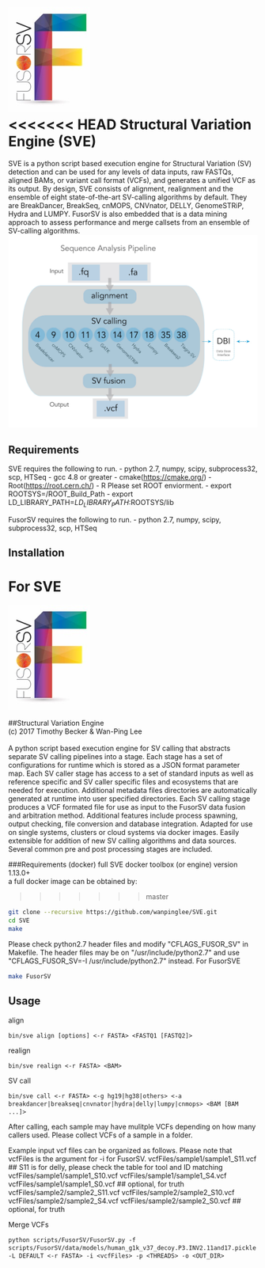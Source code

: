 ![Alt text](fusorSVlogo.jpg?raw=true "Logo")<br>
<<<<<<< HEAD
Structural Variation Engine (SVE)
=================================

SVE is a python script based execution engine for Structural Variation (SV) detection and can be used for any levels of data inputs, raw FASTQs, aligned BAMs, or variant call format (VCFs), and generates a unified VCF as its output.
By design, SVE consists of alignment, realignment and the ensemble of eight state-of-the-art SV-calling algorithms by default. 
They are BreakDancer, BreakSeq, cnMOPS, CNVnator, DELLY, GenomeSTRiP, Hydra and LUMPY.
FusorSV is also embedded that is a data mining approach to assess performance and merge callsets from an ensemble of SV-calling algorithms.
![Alt text](overview.jpg?raw=true "SVE")

Requirements
------------
SVE requires the following to run.
	- python 2.7, numpy, scipy, subprocess32, scp, HTSeq
	- gcc 4.8 or greater
	- cmake(https://cmake.org/)
	- Root(https://root.cern.ch/)
	- R
Please set ROOT enviorment.
	- export ROOTSYS=/ROOT_Build_Path
	- export LD_LIBRARY_PATH=$LD_LIBRARY_PATH:$ROOTSYS/lib

FusorSV requires the following to run.
	- python 2.7, numpy, scipy, subprocess32, scp, HTSeq

Installation
------------
For SVE
=======

![Alt text](fusorSVlogo.jpg?raw=true "Logo")<br>

##Structural Variation Engine<br>
(c) 2017 Timothy Becker & Wan-Ping Lee<br><br>
A python script based execution engine for SV calling that abstracts separate SV calling pipelines into a stage.
Each stage has a set of configurations for runtime which is stored as a JSON format parameter map.
Each SV caller stage has access to a set of standard inputs as well as reference specific and SV caller
specific files and ecosystems that are needed for execution.  Additional metadata files directories are
automatically generated at runtime into user specified directories. Each SV calling stage produces
a VCF formated file for use as input to the FusorSV data fusion and arbitration method. Additional features include process spawning, output checking, file conversion and database integration.  Adapted for use on single systems, clusters or
cloud systems via docker images.  Easily extensible for addition of new SV calling algorithms
and data sources.  Several common pre and post processing stages are included.<br>

###Requirements (docker) full SVE
docker toolbox (or engine) version 1.13.0+<br>
a full docker image can be obtained by:<br>
>>>>>>> master
```bash
git clone --recursive https://github.com/wanpinglee/SVE.git
cd SVE
make
```

Please check python2.7 header files and modify "CFLAGS_FUSOR_SV" in Makefile.
The header files may be on "/usr/include/python2.7" and use "CFLAGS_FUSOR_SV=-I /usr/include/python2.7" instead.
For FusorSVE
```bash
make FusorSV
```

Usage
------------
align
```
bin/sve align [options] <-r FASTA> <FASTQ1 [FASTQ2]>
```

realign
```
bin/sve realign <-r FASTA> <BAM>
```

SV call
```
bin/sve call <-r FASTA> <-g hg19|hg38|others> <-a breakdancer|breakseq|cnvnator|hydra|delly|lumpy|cnmops> <BAM [BAM ...]>
```

After calling, each sample may have mulitple VCFs depending on how many callers used.
Please collect VCFs of a sample in a folder.

Example input vcf files can be organized as follows. Please note that vcfFiles is the argument for -i for FusorSV.
vcfFiles/sample1/sample1_S11.vcf  ## S11 is for delly, please check the table for tool and ID matching
vcfFiles/sample1/sample1_S10.vcf
vcfFiles/sample1/sample1_S4.vcf
vcfFiles/sample1/sample1_S0.vcf  ## optional, for truth
vcfFiles/sample2/sample2_S11.vcf
vcfFiles/sample2/sample2_S10.vcf
vcfFiles/sample2/sample2_S4.vcf
vcfFiles/sample2/sample2_S0.vcf  ## optional, for truth

Merge VCFs
```
python scripts/FusorSV/FusorSV.py -f scripts/FusorSV/data/models/human_g1k_v37_decoy.P3.INV2.11and17.pickle -L DEFAULT <-r FASTA> -i <vcfFiles> -p <THREADS> -o <OUT_DIR>
```
